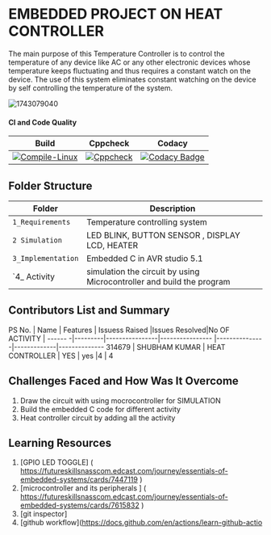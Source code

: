 # EMBEDDED PROJECT ON HEAT CONTROLLER 
The main purpose of this Temperature Controller is to control the temperature of any device like AC or any other electronic devices whose temperature keeps fluctuating and thus requires a constant watch on the device. The use of this system eliminates constant watching on the device by self controlling the temperature of the system.


![1743079040](https://user-images.githubusercontent.com/65505299/126377005-2bcdaa84-0446-40dc-899b-476b71fa8bd7.jpg)


#### CI and Code Quality

|Build|Cppcheck|Codacy|
|:--:|:--:|:--:|
|[![Compile-Linux](https://github.com/Bharathgopal/Emb-C/actions/workflows/Compile.yml/badge.svg)](https://github.com/Bharathgopal/Emb-C/actions/workflows/Compile.yml)|[![Cppcheck](https://github.com/Bharathgopal/Emb-C/actions/workflows/CodeQulaity.yml/badge.svg)](https://github.com/Bharathgopal/Emb-C/actions/workflows/CodeQulaity.yml)|[![Codacy Badge](https://app.codacy.com/project/badge/Grade/643b7ca2b2dc4daba1e700c216bb87d9)](https://www.codacy.com/gh/Bharathgopal/Emb-C/dashboard?utm_source=github.com&amp;utm_medium=referral&amp;utm_content=Bharathgopal/Emb-C&amp;utm_campaign=Badge_Grade)|

## Folder Structure
Folder             | Description
-------------------| -----------------------------------------
`1_Requirements`   | Temperature controlling system
`2 Simulation`         | LED BLINK, BUTTON SENSOR , DISPLAY LCD, HEATER
`3_Implementation` | Embedded C   in AVR studio 5.1 
`4_ Activity    | simulation the circuit by   using Microcontroller and build the program 

## Contributors List and Summary

PS No.   |  Name           |    Features      | Issuess Raised   |Issues Resolved|No OF ACTIVITY | 
------  -|---------|----------------|----------------             |---------------|-------------|--------------
314679  | SHUBHAM KUMAR    | HEAT CONTROLLER   |  YES              | yes     |4   |     4




## Challenges Faced and How Was It Overcome

1. Draw the  circuit with using mocrocontroller for SIMULATION 
2. Build the embedded C code for different activity 
3. Heat controller circuit by adding all the activity 


## Learning Resources
1. [GPIO LED TOGGLE] ( https://futureskillsnasscom.edcast.com/journey/essentials-of-embedded-systems/cards/7447119 )
2. [microcontroller and its peripherals ] ( https://futureskillsnasscom.edcast.com/journey/essentials-of-embedded-systems/cards/7615832 )
3. [git inspector] 
4. [github workflow](https://docs.github.com/en/actions/learn-github-actio



